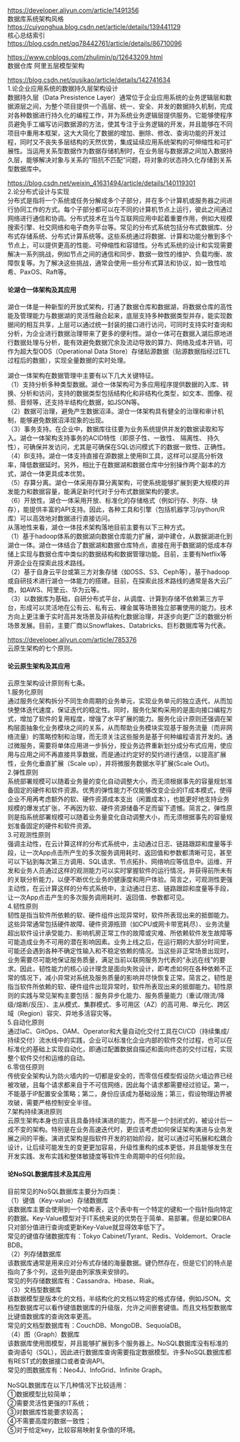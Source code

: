 https://developer.aliyun.com/article/1491356  
数据库系统架构风格  
https://cuiyonghua.blog.csdn.net/article/details/139441129  
核心总结索引  
https://blog.csdn.net/qq78442761/article/details/86710096   

https://www.cnblogs.com/zhulimin/p/12643209.html  
数据仓库 阿里五层模型架构

https://blog.csdn.net/qusikao/article/details/142741634  
1.论企业应用系统的数据持久层架构设计  
数据持久层（Data Presistence Layer）通常位于企业应用系统的业务逻辑层和数据源层之间，为整个项目提供一个高层、统一、安全、并发的数据持久机制，完成对各种数据进行持久化的编程工作，并为系统业务逻辑层提供服务。它能够使程序员避免手工编写访问数据源的方法，使其专注于业务逻辑的开发，并且能够在不同项目中重用本框架，这大大简化了数据的增加、删除、修改、查询功能的开发过程，同时又不丧失多层结构的天然优势，集成延续应用系统架构的可伸缩性和可扩展性。当运用关系型数据作为数据存储机制时，在业务层与数据源之间加入数据持久层，能够解决对象与关系的“阻抗不匹配”问题，将对象的状态持久化存储到关系型数据库中。  

https://blog.csdn.net/weixin_41631494/article/details/140119301  
2.论分布式设计与实现  
分布式是指将一个系统或任务分解成多个子部分，并在多个计算机或服务器之间进行协同工作的方式。每个子部分都可以在不同的计算机节点上运行，彼此之间通过网络进行通信和协调。分布式技术在当今互联网应用中起着重要作用，例如大规模搜索引擎、社交网络和电子商务平台等。常见的分布式系统包括分布式数据库、分布式存储系统、分布式计算系统等。这些系统通过将数据、计算和功能分散到多个节点上，可以提供更高的性能、可伸缩性和容错性。分布式系统的设计和实现需要解决一系列挑战，例如节点之间的通信和同步、数据一致性的维护、负载均衡、故障恢复等。为了解决这些挑战，通常会使用一些分布式算法和协议，如一致性哈希、PaxOS、Raft等。  



#### 论湖仓一体架构及其应用
湖仓一体是一种新型的开放式架构，打通了数据仓库和数据湖，将数据仓库的高性能及管理能力与数据湖的灵活性融合起来，底层支持多种数据类型并存，能实现数据间的相互共享，上层可以通过统一封装的接口进行访问，可同时支持实时查询和分析，为企业进行数据治理带来了更多的便利性。湖仓一体可在数据入湖后原地进行数据处理与分析，能有效避免数据冗余及流动导致的算力、网络及成本开销，可作为超大型ODS（Operational Data Store）存储贴源数据（贴源数据指经过ETL过程后的数据），实现全量数据的实时处理。  

湖仓一体架构在数据管理中主要有以下几大关键特征。  
（1）支持分析多种类型数据。湖仓一体架构可为多应用程序提供数据的入库、转换、分析和访问，支持的数据类型包括结构化和非结构化类型，如文本、图像、视频、音频等，还支持半结构化数据，如JSON等。  
（2）数据可治理，避免产生数据沼泽。湖仓一体架构具有健全的治理和审计机制，能够避免数据沼泽现象的出现。  
（3）事务支持。在企业中，数据库往往要为业务系统提供并发的数据读取和写入。湖仓一体架构支持事务的ACID特性（即原子性、一致性、 隔离性、 持久性），可确保并发访问，尤其是可确保在SQL访问模式下的数据一致性、正确性。  
（4）BI支持。湖仓一体支持直接在源数据上使用BI工具，这样可以提高分析效率，降低数据延时。另外，相比于在数据湖和数据仓库中分别操作两个副本的方式，湖仓一体更具成本优势。  
（5）存算分离。湖仓一体采用存算分离架构，可使系统能够扩展到更大规模的并发能力和数据容量，能满足新时代对于分布式数据架构的要求。  
（6）开放性。湖仓一体采用开放、标准化的存储格式（例如行存、列存、块存），能提供丰富的API支持。因此，各种工具和引擎（包括机器学习/python/R库）可以高效地对数据进行直接访问。  
从落地性来看，湖仓一体技术架构落地目前主要有以下三种方式。  
（1）基于hadoop体系的数据湖向数据仓库能力扩展，湖中建仓，从数据湖进化到湖仓一体。湖仓一体结合了数据湖和数据仓库特点，直接在用于数据湖的低成本存储上实现与数据仓库中类似的数据结构和数据管理功能。目前，主要有Netflix等开源企业在探索此技术路线。  
（2）基于自身云平台或第三方对象存储（如OSS、S3、Ceph等），基于hadoop或自研技术进行湖仓一体能力的搭建。目前，在探索此技术路线的通常是各大云厂商，如AWS、阿里云、华为云等。  
（3）以数据库为基础，自研分布式平台，从调度、计算到存储不依赖第三方平台，形成可以灵活地在公有云、私有云、裸金属等场景独立部署使用的能力。技术方向上更注重于实时高并发场景及非结构化数据治理，并逐步向更广泛的数据分析场景发展。目前，主要厂商以Snowflakes、Databricks、巨杉数据库等为代表。    



https://developer.aliyun.com/article/785376  
云原生架构的七个原则。  

#### 论云原生架构及其应用
云原生架构设计原则有七条。  
1.服务化原则  
   通过服务化架构拆分不同生命周期的业务单元，实现业务单元的独立迭代，从而加快整体迭代速度，保证迭代的稳定性。同时，服务化架构采用的是面向接口编程方式，增加了软件的复用程度，增强了水平扩展的能力。服务化设计原则还强调在架构层面抽象化业务模块之间的关系，从而帮助业务模块实现基于服务流量（而非网络流量）的策略控制和治理，而无须关注这些服务是基于何种编程语言开发的。通过微服务，需要将单体应用进一步拆分，按业务边界重新划分成分布式应用，使应用与应用之间不再直接共享数据，而是通过约定好的契约进行通信，以提高扩展性，业务化垂直扩展（Scale up），并将微服务数据水平扩展(Scale Out)。  
2.弹性原则  
   系统部署规模可以随着业务量的变化自动调整大小，而无须根据事先的容量规划准备固定的硬件和软件资源。优秀的弹性能力不仅能够改变企业的IT成本模式，使得企业不用再考虑额外的软、硬件资源成本支出（闲置成本），也能更好地支持业务规模的爆发式扩张，不再因为软、硬件资源储备不足而留下遗憾。简言之，弹性原则是指系统部署规模可以随着业务量变化自动调整大小，而无须根据事先的容量规划准备固定的硬件和软件资源。  
3.可观测性原则  
   强调主动性，在云计算这样的分布式系统中，主动通过日志、链路跟踪和度量等手段，让一次App点击所产生的多次服务调用耗时、返回值和参数都清晰可见，甚至可以下钻到每次第三方调用、SQL请求、节点拓扑、网络响应等信息中。运维、开发和业务人员通过这样的观测能力可以实时掌握软件的运行情况，并获得前所未有的关联分析能力，以便不断优化业务的健康度和用户体验。简言之，可观测性更强主动性，在云计算这样的分布式系统中，主动通过日志、链路跟踪和度量等手段，让一次App点击产生的多次服务调用耗时、返回值、参数都可见。  
4.韧性原则  
    韧性是指当软件所依赖的软、硬件组件出现异常时，软件所表现出来的抵御能力。这些异常通常包括硬件故障、硬件资源瓶颈（如CPU或网卡带宽耗尽）、业务流量超出软件设计承受能力、影响机房正常工作的故障或灾难、所依赖软件发生故障等可能造成业务不可用的潜在影响因素。业务上线之后，在运行期的大部分时间里，可能还会遇到各种不确定性输入和不稳定依赖的情况。当这些非正常场景出现时，业务需要尽可能地保证服务质量，满足当前以联网服务为代表的“永远在线”的要求。因此，韧性能力的核心设计理念是面向失败设计，即考虑如何在各种依赖不正常的情况下，减小异常对系统及服务质量的影响并尽快恢复正常。简言之，韧性是指当软件所依赖的软、硬件组件出现异常时，软件所表现出来的抵御能力。韧性原则的实践与常见架构主要包括：服务异步化能力、服务质量能力（重试/限流/降级/熔断/反压）、主从模式、集群模式、多可用区（AZ）的高可用、单元化、跨区域（Region）容灾、异地多活容灾等。  
5.自动化原则  
   通过IaC、GitOps、OAM、Operator和大量自动化交付工具在CI/CD（持续集成/持续交付）流水线中的实践，企业可以标准化企业内部的软件交付过程，也可以在标准化的基础上实现自动化，即通过配置数据自描述和面向终态的交付过程，实现整个软件交付和运维的自动。  
6.零信任原则  
    传统安全架构认为防火墙内的一切都是安全的，而零信任模型假设防火墙边界已经被攻破，且每个请求都来自于不可信网络，因此每个请求都需要经过验证。第一，不能基于IP配置安全策略；第二，身份应该成为基础设施；第三，假设物理边界被攻破，需要严格控制安全半径。  
7.架构持续演进原则  
   云原生架构本身也应该且具备持续演进的能力，而不是一个封闭式的，被设计后一成不变的架构。特别是在业务高速迭代时，更应该考虑如何保证架构演进与业务发展之间的平衡。演进式架构是指软件开发的初始阶段，就可以通过可拓展和松耦合设计，让后续可能发生的变更更加容易，升级性重构的成本更低，并且能够发生在开发实践、发布实践和整体敏捷度等软件生命周期中的任何阶段。  

#### 论NoSQL数据库技术及其应用
目前常见的NoSQL数据库主要分为四类：  
（1）键值（Key-value）存储数据库  
该数据库主要会使用到一个哈希表，这个表中有一个特定的键和一个指针指向特定的数据。Key-Value模型对于IT系统来说的优势在于简单、易部署。但是如果DBA只对部分值进行查询或更新Key-Value就显得效率低下了。  
常见的键值存储数据库有：Tokyo Cabinet/Tyrant、Redis、Voldemort、Oracle BDB。  
（2）列存储数据库  
该数据库通常是用来应对分布式存储的海量数据。键仍然存在，但是它们的特点是指向了多个列，这些列是由列家族来安排的。  
常见的列存储数据库有：Cassandra、Hbase、Riak。  
（3）文档型数据库  
该数据模型是版本化的文档，半结构化的文档以特定的格式存储，例如JSON。文档型数据库可以看作键值数据库的升级版，允许之间嵌套键值。而且文档型数据库比键值数据库的查询效率更高。  
常见的文档型数据库有：CouchDB、MongoDB、SequoiaDB。  
（4）图（Graph）数据库  
该数据库使用图模型，并且能够扩展到多个服务器上。NoSQL数据库没有标准的查询语句（SQL），因此进行数据库查询需要指定数据模型。许多NoSQL数据库都有REST式的数据接口或者查询API。  
常见的图数据库有：Neo4J、InfoGrid、Infinite Graph。  

NoSQL数据库在以下几种情况下比较适用：  
①数据模型比较简单；  
②需要灵活性更强的IT系统；  
③对数据库性能要求较高；  
④不需要高度的数据一致性；  
⑤对于给定key，比较容易映射复杂值的环境。    

